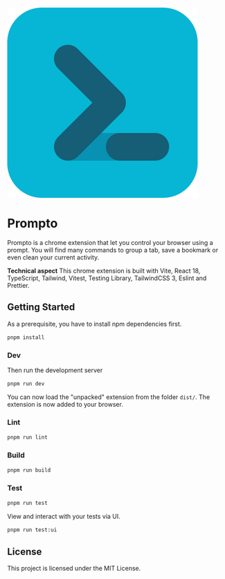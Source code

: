 ![Prompto logo](https://github.com/dalexanco/prompto/blob/main/docs/logo.svg?raw=true)

# Prompto

Prompto is a chrome extension that let you control your browser using a prompt.
You will find many commands to group a tab, save a bookmark or even clean your current activity.

**Technical aspect**
This chrome extension is built with Vite, React 18, TypeScript, Tailwind, Vitest, Testing Library, TailwindCSS 3, Eslint and Prettier.

## Getting Started

As a prerequisite, you have to install npm dependencies first.

```bash
pnpm install
```

### Dev

Then run the development server

```bash
pnpm run dev
```

You can now load the "unpacked" extension from the folder `dist/`.
The extension is now added to your browser.

### Lint

```bash
pnpm run lint
```

### Build

```bash
pnpm run build
```

### Test

```bash
pnpm run test
```

View and interact with your tests via UI.

```bash
pnpm run test:ui
```

## License

This project is licensed under the MIT License.
